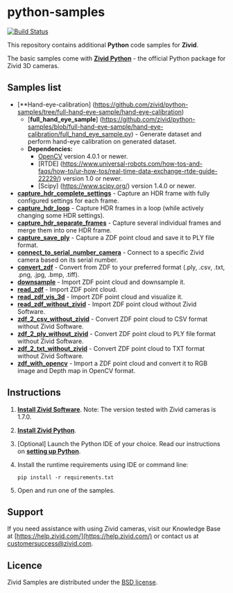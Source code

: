 # python-samples

[![Build Status][ci-badge]][ci-url]

This repository contains additional **Python** code samples for **Zivid**.

The basic samples come with [**Zivid Python**](https://github.com/zivid/zivid-python) - the official Python package for Zivid 3D cameras.

## Samples list
- [**Hand-eye-calibration] (https://github.com/zivid/python-samples/tree/full-hand-eye-sample/hand-eye-calibration)
	- [**full_hand_eye_sample**] (https://github.com/zivid/python-samples/blob/full-hand-eye-sample/hand-eye-calibration/full_hand_eye_sample.py) - Generate dataset and perform hand-eye calibration on generated dataset.  
	- **Dependencies:**
		- [OpenCV](https://opencv.org/) version 4.0.1 or newer.
		- [RTDE] (https://www.universal-robots.com/how-tos-and-faqs/how-to/ur-how-tos/real-time-data-exchange-rtde-guide-22229/) version 1.0 or newer.
		- [Scipy] (https://www.scipy.org/) version 1.4.0 or newer.
- [**capture_hdr_complete_settings**](https://github.com/zivid/python-samples/blob/master/capture_hdr_complete_settings.py) - Capture an HDR frame with fully configured settings for each frame.
- [**capture_hdr_loop**](https://github.com/zivid/python-samples/blob/master/capture_hdr_loop.py) - Capture HDR frames in a loop (while actively changing some HDR settings).
- [**capture_hdr_separate_frames**](https://github.com/zivid/python-samples/blob/master/capture_hdr_separate_frames.py) - Capture several individual frames and merge them into one HDR frame.
- [**capture_save_ply**](https://github.com/zivid/python-samples/blob/master/capture_save_ply.py) - Capture a ZDF point cloud and save it to PLY file format.
- [**connect_to_serial_number_camera**](https://github.com/zivid/python-samples/blob/master/connect_to_serial_number_camera.py) - Connect to a specific Zivid camera based on its serial number.
- [**convert_zdf**](https://github.com/zivid/python-samples/blob/master/convert_zdf.py) - Convert from ZDF to your preferred format (.ply, .csv, .txt, .png, .jpg, .bmp, .tiff).
- [**downsample**](https://github.com/zivid/python-samples/blob/master/downsample.py) - Import ZDF point cloud and downsample it.
- [**read_zdf**](https://github.com/zivid/python-samples/blob/master/read_zdf.py) - Import ZDF point cloud.
- [**read_zdf_vis_3d**](https://github.com/zivid/python-samples/blob/master/read_zdf_vis_3d.py) - Import ZDF point cloud and visualize it.
- [**read_zdf_without_zivid**](https://github.com/zivid/python-samples/blob/master/read_zdf_without_zivid.py) - Import ZDF point cloud without Zivid Software.
- [**zdf_2_csv_without_zivid**](https://github.com/zivid/python-samples/blob/master/zdf_2_csv_without_zivid.py) - Convert ZDF point cloud to CSV format without Zivid Software.
- [**zdf_2_ply_without_zivid**](https://github.com/zivid/python-samples/blob/master/zdf_2_ply_without_zivid.py) - Convert ZDF point cloud to PLY file format without Zivid Software.
- [**zdf_2_txt_without_zivid**](https://github.com/zivid/python-samples/blob/master/zdf_2_txt_without_zivid.py) - Convert ZDF point cloud to TXT format without Zivid Software.
- [**zdf_with_opencv**](https://github.com/zivid/python-samples/blob/master/zdf_2_opencv.py) - Import a ZDF point cloud and convert it to RGB image and Depth map in OpenCV format.

## Instructions

1. [**Install Zivid Software**](https://www.zivid.com/downloads).
Note: The version tested with Zivid cameras is 1.7.0.

2. [**Install Zivid Python**](https://github.com/zivid/zivid-python).

3. [Optional] Launch the Python IDE of your choice. Read our instructions on [**setting up Python**](https://zivid.atlassian.net/wiki/spaces/ZividKB/pages/427556/Setting+up+Python).

4. Install the runtime requirements using IDE or command line:

       pip install -r requirements.txt

5. Open and run one of the samples.

## Support
If you need assistance with using Zivid cameras, visit our Knowledge Base at [https://help.zivid.com/](https://help.zivid.com/) or contact us at [customersuccess@zivid.com](mailto:customersuccess@zivid.com).

## Licence
Zivid Samples are distributed under the [BSD license](https://github.com/zivid/python-samples/blob/master/LICENSE).

[ci-badge]: https://img.shields.io/azure-devops/build/zivid-devops/376f5fda-ba80-4d6c-aaaa-cbcd5e0ad6c0/2/master.svg
[ci-url]: https://dev.azure.com/zivid-devops/python-samples/_build/latest?definitionId=2&branchName=master
